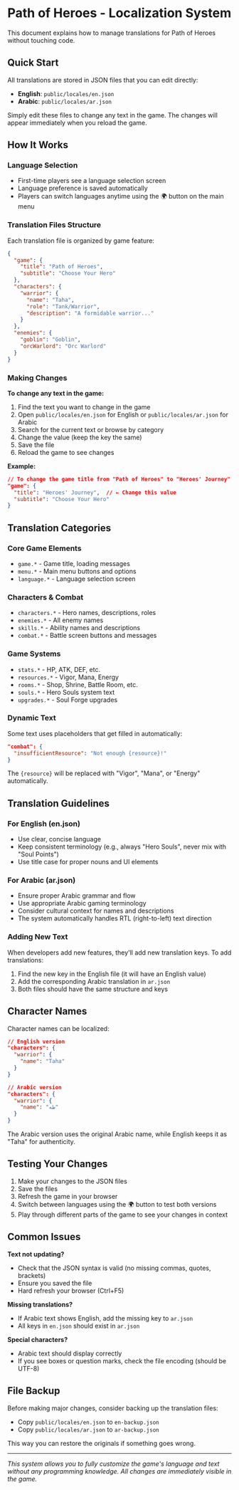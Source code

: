 # Path of Heroes - Localization System

This document explains how to manage translations for Path of Heroes without touching code.

## Quick Start

All translations are stored in JSON files that you can edit directly:

- **English**: `public/locales/en.json`
- **Arabic**: `public/locales/ar.json`

Simply edit these files to change any text in the game. The changes will appear immediately when you reload the game.

## How It Works

### Language Selection
- First-time players see a language selection screen
- Language preference is saved automatically
- Players can switch languages anytime using the 🌍 button on the main menu

### Translation Files Structure

Each translation file is organized by game feature:

```json
{
  "game": {
    "title": "Path of Heroes",
    "subtitle": "Choose Your Hero"
  },
  "characters": {
    "warrior": {
      "name": "Taha",
      "role": "Tank/Warrior",
      "description": "A formidable warrior..."
    }
  },
  "enemies": {
    "goblin": "Goblin",
    "orcWarlord": "Orc Warlord"
  }
}
```

### Making Changes

**To change any text in the game:**

1. Find the text you want to change in the game
2. Open `public/locales/en.json` for English or `public/locales/ar.json` for Arabic
3. Search for the current text or browse by category
4. Change the value (keep the key the same)
5. Save the file
6. Reload the game to see changes

**Example:**
```json
// To change the game title from "Path of Heroes" to "Heroes' Journey"
"game": {
  "title": "Heroes' Journey",  // ← Change this value
  "subtitle": "Choose Your Hero"
}
```

## Translation Categories

### Core Game Elements
- `game.*` - Game title, loading messages
- `menu.*` - Main menu buttons and options
- `language.*` - Language selection screen

### Characters & Combat
- `characters.*` - Hero names, descriptions, roles
- `enemies.*` - All enemy names
- `skills.*` - Ability names and descriptions
- `combat.*` - Battle screen buttons and messages

### Game Systems
- `stats.*` - HP, ATK, DEF, etc.
- `resources.*` - Vigor, Mana, Energy
- `rooms.*` - Shop, Shrine, Battle Room, etc.
- `souls.*` - Hero Souls system text
- `upgrades.*` - Soul Forge upgrades

### Dynamic Text
Some text uses placeholders that get filled in automatically:

```json
"combat": {
  "insufficientResource": "Not enough {resource}!"
}
```

The `{resource}` will be replaced with "Vigor", "Mana", or "Energy" automatically.

## Translation Guidelines

### For English (en.json)
- Use clear, concise language
- Keep consistent terminology (e.g., always "Hero Souls", never mix with "Soul Points")
- Use title case for proper nouns and UI elements

### For Arabic (ar.json)
- Ensure proper Arabic grammar and flow
- Use appropriate Arabic gaming terminology
- Consider cultural context for names and descriptions
- The system automatically handles RTL (right-to-left) text direction

### Adding New Text
When developers add new features, they'll add new translation keys. To add translations:

1. Find the new key in the English file (it will have an English value)
2. Add the corresponding Arabic translation in `ar.json`
3. Both files should have the same structure and keys

## Character Names

Character names can be localized:

```json
// English version
"characters": {
  "warrior": {
    "name": "Taha"
  }
}

// Arabic version  
"characters": {
  "warrior": {
    "name": "طه"
  }
}
```

The Arabic version uses the original Arabic name, while English keeps it as "Taha" for authenticity.

## Testing Your Changes

1. Make your changes to the JSON files
2. Save the files
3. Refresh the game in your browser
4. Switch between languages using the 🌍 button to test both versions
5. Play through different parts of the game to see your changes in context

## Common Issues

**Text not updating?**
- Check that the JSON syntax is valid (no missing commas, quotes, brackets)
- Ensure you saved the file
- Hard refresh your browser (Ctrl+F5)

**Missing translations?**
- If Arabic text shows English, add the missing key to `ar.json`
- All keys in `en.json` should exist in `ar.json`

**Special characters?**
- Arabic text should display correctly
- If you see boxes or question marks, check the file encoding (should be UTF-8)

## File Backup

Before making major changes, consider backing up the translation files:
- Copy `public/locales/en.json` to `en-backup.json`
- Copy `public/locales/ar.json` to `ar-backup.json`

This way you can restore the originals if something goes wrong.

---

*This system allows you to fully customize the game's language and text without any programming knowledge. All changes are immediately visible in the game.*